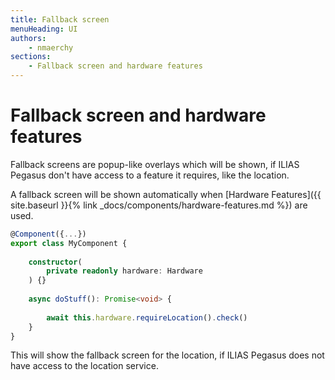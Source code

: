 ```yaml
---
title: Fallback screen
menuHeading: UI
authors:
    - nmaerchy
sections:
    - Fallback screen and hardware features
---
```


# Fallback screen and hardware features

Fallback screens are popup-like overlays which will be shown, if ILIAS Pegasus
don't have access to a feature it requires, like the location.

A fallback screen will be shown automatically when [Hardware Features]({{ site.baseurl }}{% link _docs/components/hardware-features.md %}) are used.

```typescript
@Component({...})
export class MyComponent {
 
    constructor(
        private readonly hardware: Hardware
    ) {}
 
    async doStuff(): Promise<void> {
         
        await this.hardware.requireLocation().check()
    }
}
```

This will show the fallback screen for the location, if ILIAS Pegasus does not have
access to the location service.

